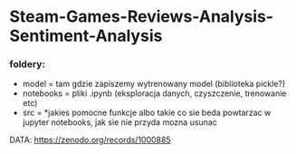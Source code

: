 # Steam-Games-Reviews-Analysis-Sentiment-Analysis

### foldery:
- model = tam gdzie zapiszemy wytrenowany model (biblioteka pickle?)
- notebooks = pliki .ipynb (eksploracja danych, czyszczenie, trenowanie etc)
- src = *jakies pomocne funkcje albo takie co sie beda powtarzac w jupyter notebooks, jak sie nie przyda mozna usunac

DATA: https://zenodo.org/records/1000885
